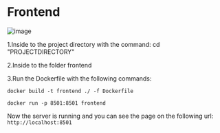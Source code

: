 # Frontend
![image](https://user-images.githubusercontent.com/95073733/172892834-9c3cc071-b6ef-4862-9608-7fd8d7cb5435.png)

1.Inside to the project directory with the command: cd "PROJECTDIRECTORY"


 2.Inside to the folder frontend
 
 
 3.Run the Dockerfile with the following commands:

 ```docker build -t frontend ./ -f Dockerfile```
  
  ```docker run -p 8501:8501 frontend```

Now the server is running and you can see the page on the following url: ```http://localhost:8501```

